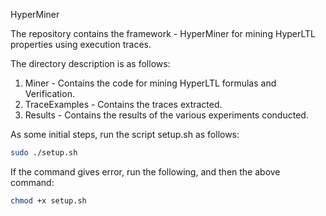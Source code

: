 HyperMiner

The repository contains the framework - HyperMiner for mining HyperLTL properties using execution traces. 

The directory description is as follows: 
  1. Miner - Contains the code for mining HyperLTL formulas and Verification.
  2. TraceExamples - Contains the traces extracted.
  3. Results - Contains the results of the various experiments conducted.

As some initial steps, run the script setup.sh as follows: 
  ```bash
  sudo ./setup.sh
  ```
If the command gives error, run the following, and then the above command:
```bash
chmod +x setup.sh
  ```

